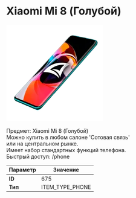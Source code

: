 # Xiaomi Mi 8 (Голубой)

![Item Image](../img/675.webp?raw=true)

Предмет: Xiaomi Mi 8 (Голубой)<br>Можно купить в любом салоне 'Сотовая связь'<br>или на центральном рынке.<br>Имеет набор стандартных функций телефона.<br>Быстрый доступ: /phone


| Параметр | Значение |
|----------|----------|
| **ID** | 675 |
| **Тип** | ITEM_TYPE_PHONE |

